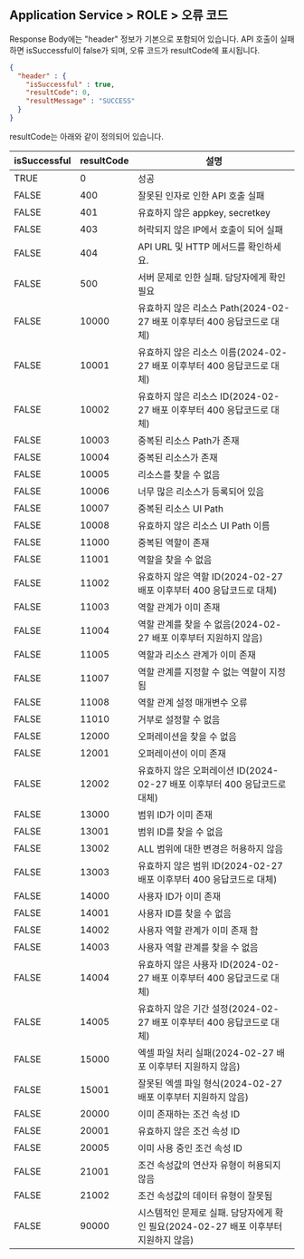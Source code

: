 ## Application Service > ROLE > 오류 코드
Response Body에는 "header" 정보가 기본으로 포함되어 있습니다.
API 호출이 실패하면 isSuccessful이 false가 되며, 오류 코드가 resultCode에 표시됩니다.

```json
{
  "header" : {
    "isSuccessful" : true,
    "resultCode": 0,
    "resultMessage" : "SUCCESS"
  }
}
```
resultCode는 아래와 같이 정의되어 있습니다.

| isSuccessful | resultCode | 설명 |
|--|--|--|
| TRUE | 0 | 성공 |
| FALSE | 400 | 잘못된 인자로 인한 API 호출 실패 |
| FALSE | 401 | 유효하지 않은 appkey, secretkey |
| FALSE | 403 | 허락되지 않은 IP에서 호출이 되어 실패 |
| FALSE | 404 | API URL 및 HTTP 메서드를 확인하세요. |
| FALSE | 500 | 서버 문제로 인한 실패. 담당자에게 확인 필요 |
| FALSE | 10000 | 유효하지 않은 리소스 Path(2024-02-27 배포 이후부터 400 응답코드로 대체) |
| FALSE | 10001 | 유효하지 않은 리소스 이름(2024-02-27 배포 이후부터 400 응답코드로 대체) |
| FALSE | 10002 | 유효하지 않은 리소스 ID(2024-02-27 배포 이후부터 400 응답코드로 대체) |
| FALSE | 10003 | 중복된 리소스 Path가 존재 |
| FALSE | 10004 | 중복된 리소스가 존재 |
| FALSE | 10005 | 리소스를 찾을 수 없음 |
| FALSE | 10006 | 너무 많은 리소스가 등록되어 있음 |
| FALSE | 10007 | 중복된 리소스 UI Path |
| FALSE | 10008 | 유효하지 않은 리소스 UI Path 이름 |
| FALSE | 11000 | 중복된 역할이 존재 |
| FALSE | 11001 | 역할을 찾을 수 없음 |
| FALSE | 11002 | 유효하지 않은 역할 ID(2024-02-27 배포 이후부터 400 응답코드로 대체) |
| FALSE | 11003 | 역할 관계가 이미 존재 |
| FALSE | 11004 | 역할 관계를 찾을 수 없음(2024-02-27 배포 이후부터 지원하지 않음) |
| FALSE | 11005 | 역할과 리소스 관계가 이미 존재 |
| FALSE | 11007 | 역할 관계를 지정할 수 없는 역할이 지정됨 |
| FALSE | 11008 | 역할 관계 설정 매개변수 오류 |
| FALSE | 11010 | 거부로 설정할 수 없음 |
| FALSE | 12000 | 오퍼레이션을 찾을 수 없음 |
| FALSE | 12001 | 오퍼레이션이 이미 존재 |
| FALSE | 12002 | 유효하지 않은 오퍼레이션 ID(2024-02-27 배포 이후부터 400 응답코드로 대체) |
| FALSE | 13000 | 범위 ID가 이미 존재 |
| FALSE | 13001 | 범위 ID를 찾을 수 없음 |
| FALSE | 13002 | ALL 범위에 대한 변경은 허용하지 않음 |
| FALSE | 13003 | 유효하지 않은 범위 ID(2024-02-27 배포 이후부터 400 응답코드로 대체) |
| FALSE | 14000 | 사용자 ID가 이미 존재 |
| FALSE | 14001 | 사용자 ID를 찾을 수 없음 |
| FALSE | 14002 | 사용자 역할 관계가 이미 존재 함 |
| FALSE | 14003 | 사용자 역할 관계를 찾을 수 없음 |
| FALSE | 14004 | 유효하지 않은 사용자 ID(2024-02-27 배포 이후부터 400 응답코드로 대체) |
| FALSE | 14005 | 유효하지 않은 기간 설정(2024-02-27 배포 이후부터 400 응답코드로 대체) |
| FALSE | 15000 | 엑셀 파일 처리 실패(2024-02-27 배포 이후부터 지원하지 않음) |
| FALSE | 15001 | 잘못된 엑셀 파일 형식(2024-02-27 배포 이후부터 지원하지 않음) |
| FALSE | 20000 | 이미 존재하는 조건 속성 ID |
| FALSE | 20001 | 유효하지 않은 조건 속성 ID |
| FALSE | 20005 | 이미 사용 중인 조건 속성 ID |
| FALSE | 21001 | 조건 속성값의 연산자 유형이 허용되지 않음 |
| FALSE | 21002 | 조건 속성값의 데이터 유형이 잘못됨 |
| FALSE | 90000 | 시스템적인 문제로 실패. 담당자에게 확인 필요(2024-02-27 배포 이후부터 지원하지 않음) |
